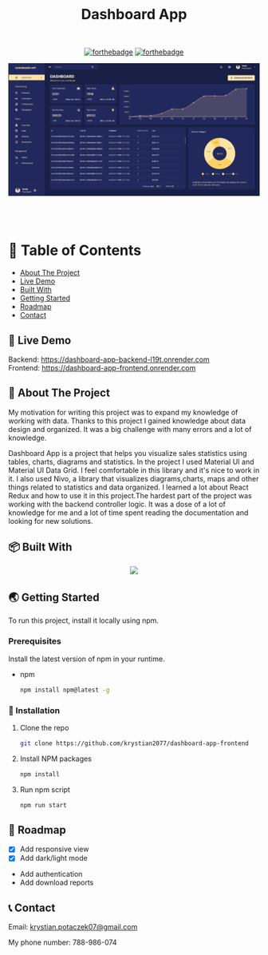 <br />
<div align="center">
  <h1 style="margin-bottom: 50px">Dashboard App </h1>

[![forthebadge](http://forthebadge.com/images/badges/made-with-javascript.svg)](http://forthebadge.com)
[![forthebadge](http://forthebadge.com/images/badges/built-with-love.svg)](http://forthebadge.com)


 <img src="images/start.png" alt="Start" style="margin-bottom: 50px">
</div>

# 🚩 Table of Contents

- [About The Project](#about-the-project)
- [Live Demo](#live-demo)
- [Built With
  ](#built-with
  )
- [Getting Started
  ](#getting-started)
- [Roadmap](#roadmap)
- [Contact](#contact)

## 🚀 Live Demo
   Backend: https://dashboard-app-backend-l19t.onrender.com </br>
  Frontend: https://dashboard-app-frontend.onrender.com
  
## 💬 About The Project
My motivation for writing this project was to expand my knowledge of working with data.
Thanks to this project I gained knowledge about data design and organized. It was a big challenge with many errors and a lot of knowledge.
  
Dashboard App is a project that helps you visualize sales statistics using tables, charts, diagrams and statistics.
In the project I used Material UI and Material UI Data Grid. I feel comfortable in this library and it's nice to work in it.
I also used Nivo, a library that visualizes diagrams,charts, maps and other things related to statistics and data organized.
I learned a lot about React Redux and how to use it in this project.The hardest part of the project was working with the backend controller logic. It was a dose of a lot of knowledge for me and a lot of time spent reading the documentation and looking for new solutions.

## 📦 Built With

<p align="center">
  <a href="https://skillicons.dev">
    <img src="https://skillicons.dev/icons?i=javascript,nodejs,express,mongodb,react,redux,materialui" />
  </a>
</p>

##  🌏 Getting Started

To run this project, install it locally using npm.

### Prerequisites

Install the latest version of npm in your runtime.
* npm
  ```sh
  npm install npm@latest -g
  ```
  
 ### 🔧 Installation


1. Clone the repo
   ```sh
   git clone https://github.com/krystian2077/dashboard-app-frontend
   ```
3. Install NPM packages
   ```sh
   npm install
   ```
4. Run npm script
   ```sh
   npm run start
   ```

## 🐾 Roadmap

- [x] Add responsive view
- [x] Add dark/light mode
- Add authentication
- Add download reports


<!-- CONTACT -->
## 📞 Contact

Email: krystian.potaczek07@gmail.com

My phone number: 788-986-074


